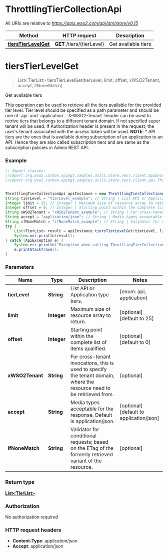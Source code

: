 # ThrottlingTierCollectionApi

All URIs are relative to *https://apis.wso2.com/api/am/store/v0.15*

Method | HTTP request | Description
------------- | ------------- | -------------
[**tiersTierLevelGet**](ThrottlingTierCollectionApi.md#tiersTierLevelGet) | **GET** /tiers/{tierLevel} | Get available tiers 


<a name="tiersTierLevelGet"></a>
# **tiersTierLevelGet**
> List&lt;TierList&gt; tiersTierLevelGet(tierLevel, limit, offset, xWSO2Tenant, accept, ifNoneMatch)

Get available tiers 

This operation can be used to retrieve all the tiers available for the provided tier level. Tier level should be specified as a path parameter and should be one of &#x60;api&#x60; and &#x60;application&#x60;.  &#x60;X-WSO2-Tenant&#x60; header can be used to retrive tiers that belongs to a different tenant domain. If not specified super tenant will be used. If Authorization header is present in the request, the user&#39;s tenant associated with the access token will be used.  **NOTE**: * API tiers are the ones that is available during subscription of an application to an API. Hence they are also called subscription tiers and are same as the subscription policies in Admin REST API. 

### Example
```java
// Import classes:
//import org.wso2.carbon.apimgt.samples.utils.store.rest.client.ApiException;
//import org.wso2.carbon.apimgt.samples.utils.store.rest.client.api.ThrottlingTierCollectionApi;


ThrottlingTierCollectionApi apiInstance = new ThrottlingTierCollectionApi();
String tierLevel = "tierLevel_example"; // String | List API or Application type tiers. 
Integer limit = 25; // Integer | Maximum size of resource array to return. 
Integer offset = 0; // Integer | Starting point within the complete list of items qualified. 
String xWSO2Tenant = "xWSO2Tenant_example"; // String | For cross-tenant invocations, this is used to specify the tenant domain, where the resource need to be   retirieved from. 
String accept = "application/json"; // String | Media types acceptable for the response. Default is application/json. 
String ifNoneMatch = "ifNoneMatch_example"; // String | Validator for conditional requests; based on the ETag of the formerly retrieved variant of the resource. 
try {
    List<TierList> result = apiInstance.tiersTierLevelGet(tierLevel, limit, offset, xWSO2Tenant, accept, ifNoneMatch);
    System.out.println(result);
} catch (ApiException e) {
    System.err.println("Exception when calling ThrottlingTierCollectionApi#tiersTierLevelGet");
    e.printStackTrace();
}
```

### Parameters

Name | Type | Description  | Notes
------------- | ------------- | ------------- | -------------
 **tierLevel** | **String**| List API or Application type tiers.  | [enum: api, application]
 **limit** | **Integer**| Maximum size of resource array to return.  | [optional] [default to 25]
 **offset** | **Integer**| Starting point within the complete list of items qualified.  | [optional] [default to 0]
 **xWSO2Tenant** | **String**| For cross-tenant invocations, this is used to specify the tenant domain, where the resource need to be   retirieved from.  | [optional]
 **accept** | **String**| Media types acceptable for the response. Default is application/json.  | [optional] [default to application/json]
 **ifNoneMatch** | **String**| Validator for conditional requests; based on the ETag of the formerly retrieved variant of the resource.  | [optional]

### Return type

[**List&lt;TierList&gt;**](TierList.md)

### Authorization

No authorization required

### HTTP request headers

 - **Content-Type**: application/json
 - **Accept**: application/json

